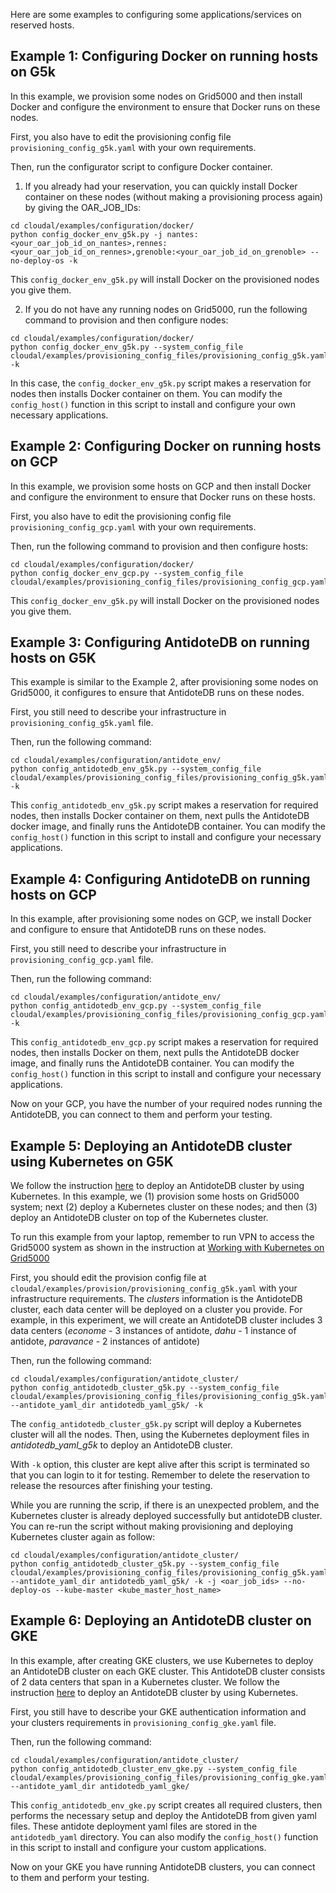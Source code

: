 Here are some examples to configuring some applications/services on reserved hosts.

## Example 1: Configuring Docker on running hosts on G5k
In this example, we provision some nodes on Grid5000 and then install Docker and configure the environment to ensure that Docker runs on these nodes.

First, you also have to edit the provisioning config file `provisioning_config_g5k.yaml` with your own requirements.

Then, run the configurator script to configure Docker container.

1. If you already had your reservation, you can quickly install Docker container on these nodes (without making a provisioning process again) by giving the OAR_JOB_IDs:

```
cd cloudal/examples/configuration/docker/
python config_docker_env_g5k.py -j nantes:<your_oar_job_id_on_nantes>,rennes:<your_oar_job_id_on_rennes>,grenoble:<your_oar_job_id_on_grenoble> --no-deploy-os -k 
```

This `config_docker_env_g5k.py` will install Docker on the provisioned nodes you give them.

2. If you do not have any running nodes on Grid5000, run the following command to provision and then configure nodes:
```
cd cloudal/examples/configuration/docker/
python config_docker_env_g5k.py --system_config_file cloudal/examples/provisioning_config_files/provisioning_config_g5k.yaml -k
```

In this case, the `config_docker_env_g5k.py` script makes a reservation for nodes then installs Docker container on them. You can modify the `config_host()` function in this script to install and configure your own necessary applications.

## Example 2: Configuring Docker on running hosts on GCP
In this example, we provision some hosts on GCP and then install Docker and configure the environment to ensure that Docker runs on these hosts.

First, you also have to edit the provisioning config file `provisioning_config_gcp.yaml` with your own requirements.

Then, run the following command to provision and then configure hosts:

```
cd cloudal/examples/configuration/docker/
python config_docker_env_gcp.py --system_config_file cloudal/examples/provisioning_config_files/provisioning_config_gcp.yaml
```

This `config_docker_env_g5k.py` will install Docker on the provisioned nodes you give them.

## Example 3: Configuring AntidoteDB on running hosts on G5K

This example is similar to the Example 2, after provisioning some nodes on Grid5000, it configures to ensure that AntidoteDB runs on these nodes.

First, you still need to describe your infrastructure in `provisioning_config_g5k.yaml` file.

Then, run the following command:
```
cd cloudal/examples/configuration/antidote_env/
python config_antidotedb_env_g5k.py --system_config_file cloudal/examples/provisioning_config_files/provisioning_config_g5k.yaml -k
```

This `config_antidotedb_env_g5k.py` script makes a reservation for required nodes, then installs Docker container on them, next pulls the AntidoteDB docker image, and finally runs the AntidoteDB container. You can modify the `config_host()` function in this script to install and configure your necessary applications.


## Example 4: Configuring AntidoteDB on running hosts on GCP

In this example, after provisioning some nodes on GCP, we install Docker and configure to ensure that AntidoteDB runs on these nodes.

First, you still need to describe your infrastructure in  `provisioning_config_gcp.yaml` file.

Then, run the following command:
```
cd cloudal/examples/configuration/antidote_env/
python config_antidotedb_env_gcp.py --system_config_file cloudal/examples/provisioning_config_files/provisioning_config_gcp.yaml -k
```

This `config_antidotedb_env_gcp.py` script makes a reservation for required nodes, then installs Docker on them, next pulls the AntidoteDB docker image, and finally runs the AntidoteDB container. You can modify the `config_host()` function in this script to install and configure your necessary applications.

Now on your GCP, you have the number of your required nodes running the AntidoteDB, you can connect to them and perform your testing.

## Example 5: Deploying an AntidoteDB cluster using Kubernetes on G5K

We follow the instruction [here](https://github.com/AntidoteDB/AntidoteDB-documentation/blob/master/deployment/kubernetes/deployment.md) to deploy an AntidoteDB cluster by using Kubernetes. 
In this example, we (1) provision some hosts on Grid5000 system; next (2) deploy a Kubernetes cluster on these nodes; and then (3) deploy an AntidoteDB cluster on top of the Kubernetes cluster.

To run this example from your laptop, remember to run VPN to access the Grid5000 system as shown in the instruction at [Working with Kubernetes on Grid5000](https://github.com/ntlinh16/cloudal/blob/master/docs/g5k_k8s_tutorial.md)

First, you should edit the provision config file at `cloudal/examples/provision/provisioning_config_g5k.yaml` with your infrastructure requirements. The _clusters_ information is the AntidoteDB cluster, each data center will be deployed on a cluster you provide. For example, in this experiment, we will create an AntidoteDB cluster includes 3 data centers (_econome_ - 3 instances of antidote, _dahu_ - 1 instance of antidote, _paravance_ - 2 instances of antidote)

Then, run the following command:
```
cd cloudal/examples/configuration/antidote_cluster/
python config_antidotedb_cluster_g5k.py --system_config_file cloudal/examples/provisioning_config_files/provisioning_config_g5k.yaml --antidote_yaml_dir antidotedb_yaml_g5k/ -k
```
The `config_antidotedb_cluster_g5k.py` script will deploy a Kubernetes cluster will all the nodes. Then, using the Kubernetes deployment files in _antidotedb_yaml_g5k_ to deploy an AntidoteDB cluster.

With `-k` option, this cluster are kept alive after this script is terminated so that you can login to it for testing. Remember to delete the reservation to release the resources after finishing your testing.

While you are running the scrip, if there is an unexpected problem, and the Kubernetes cluster is already deployed successfully but antidoteDB cluster. You can re-run the script without making provisioning and deploying Kubernetes cluster again as follow:
```
cd cloudal/examples/configuration/antidote_cluster/
python config_antidotedb_cluster_g5k.py --system_config_file cloudal/examples/provisioning_config_files/provisioning_config_g5k.yaml --antidote_yaml_dir antidotedb_yaml_g5k/ -k -j <oar_job_ids> --no-deploy-os --kube-master <kube_master_host_name>
```


## Example 6: Deploying an AntidoteDB cluster on GKE
In this example, after creating GKE clusters, we use Kubernetes to deploy an AntidoteDB cluster on each GKE cluster. This AntidoteDB cluster consists of 2 data centers that span in a Kubernetes cluster. We follow the instruction [here](https://github.com/AntidoteDB/AntidoteDB-documentation/blob/master/deployment/kubernetes/deployment.md) to deploy an AntidoteDB cluster by using Kubernetes.

First, you still have to describe your GKE authentication information and your clusters requirements in `provisioning_config_gke.yaml` file.

Then, run the following command:
```
cd cloudal/examples/configuration/antidote_cluster/
python config_antidotedb_cluster_env_gke.py --system_config_file cloudal/examples/provisioning_config_files/provisioning_config_gke.yaml --antidote_yaml_dir antidotedb_yaml_gke/
```

This `config_antidotedb_env_gke.py` script creates all required clusters, then performs the necessary setup and deploy the AntidoteDB from given yaml files. These antidote deployment yaml files are stored in the `antidotedb_yaml` directory. You can also modify the `config_host()` function in this script to install and configure your custom applications.

Now on your GKE you have running AntidoteDB clusters, you can connect to them and perform your testing.
